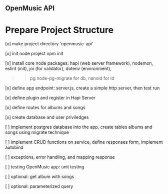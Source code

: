 ## OpenMusic API

# Prepare Project Structure

[x] make project directory 'openmusic-api'

[x] init node project npm init

[x] install core node packages: hapi (web server framework), nodemon, eslint (init), joi (for validator), dotenv (environment),

> > pg node-pg-migrate for db, nanoid for id

[x] define app endpoint: server.js, create a simple http server, then test run

[x] define plugin and register in Hapi Server

[x] define routes for albums and songs

[x] create database and user priviledges

[ ] implement postgres database into the app, create tables albums and songs using migrate technique

[ ] implement CRUD functions on service, define responses form, implement autobind

[ ] exceptions, error handling, and mapping response

[ ] testing OpenMusic app: unit testing

[ ] optional: get album with songs

[ ] optional: parameterized query
